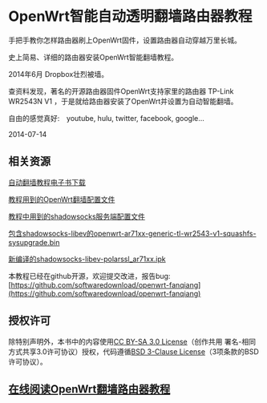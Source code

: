 OpenWrt智能自动透明翻墙路由器教程
================

手把手教你怎样路由器刷上OpenWrt固件，设置路由器自动穿越万里长城。

史上简易、详细的路由器安装OpenWrt智能翻墙教程。

2014年6月 Dropbox壮烈被墙。

查资料发现，著名的开源路由器固件OpenWrt支持家里的路由器 TP-Link WR2543N V1 ，于是就给路由器安装了OpenWrt并设置为自动智能翻墙。

自由的感觉真好:　youtube, hulu, twitter, facebook, google...

2014-07-14

## 相关资源

[自动翻墙教程电子书下载](https://software-download.name/2014/fanqiang-jiaocheng/)

[教程用到的OpenWrt翻墙配置文件](https://github.com/softwaredownload/openwrt-fanqiang/openwrt)

[教程中用到的shadowsocks服务端配置文件](https://github.com/softwaredownload/openwrt-fanqiang/ubuntu)

[包含shadowsocks-libev的openwrt-ar71xx-generic-tl-wr2543-v1-squashfs-sysupgrade.bin](https://software-download.name/2014/openwrt-ar71xx-generic-tl-wr2543-v1-squashfs-sysupgrade-bin-with-shadowsocks/)

[新编译的shadowsocks-libev-polarssl_ar71xx.ipk](https://software-download.name/2014/shadowsocks-libev-polarssl-ar71xx-ipk-latest/)

本教程已经在github开源，欢迎提交改进，报告bug:
[https://github.com/softwaredownload/openwrt-fanqiang](https://github.com/softwaredownload/openwrt-fanqiang)

## 授权许可
除特别声明外，本书中的内容使用[CC BY-SA 3.0 License](http://creativecommons.org/licenses/by-sa/3.0/)（创作共用 署名-相同方式共享3.0许可协议）授权，代码遵循[BSD 3-Clause License](<https://github.com/softwaredownload/openwrt-fanqiang/blob/master/LICENSE>)（3项条款的BSD许可协议）。

## [在线阅读OpenWrt翻墙路由器教程](https://github.com/softwaredownload/openwrt-fanqiang/blob/master/SUMMARY.md)
